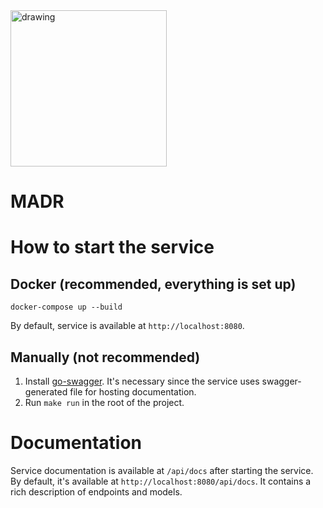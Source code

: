 <img src="https://github.com/ogniloud/MADR/assets/91509036/1903bbd8-50ec-4a19-bf20-bac04052e84e" alt="drawing" width="250"/>
<h1>MADR</h1>

# How to start the service

## Docker (recommended, everything is set up)
```
docker-compose up --build
```

By default, service is available at `http://localhost:8080`.

## Manually (not recommended)
1) Install [go-swagger](https://goswagger.io/install.html).
   It's necessary since the service uses swagger-generated file for hosting documentation.
2) Run `make run` in the root of the project.

# Documentation
Service documentation is available at `/api/docs` after starting the service.
By default, it's available at `http://localhost:8080/api/docs`. It contains a rich description of endpoints and models.

